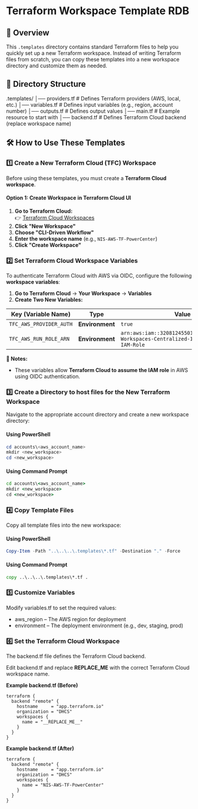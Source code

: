 # Terraform Workspace Template RDB 

## 📌 Overview
This `.templates` directory contains standard Terraform files to help you quickly set up a new Terraform workspace. Instead of writing Terraform files from scratch, you can copy these templates into a new workspace directory and customize them as needed.

## 📂 Directory Structure

.templates/
│── providers.tf    # Defines Terraform providers (AWS, local, etc.)
│── variables.tf    # Defines input variables (e.g., region, account number)
│── outputs.tf      # Defines output values
│── main.tf         # Example resource to start with
│── backend.tf      # Defines Terraform Cloud backend (replace workspace name)

## 🛠 How to Use These Templates

### 1️⃣ **Create a New Terraform Cloud (TFC) Workspace**
Before using these templates, you must create a **Terraform Cloud workspace**.

#### **Option 1: Create Workspace in Terraform Cloud UI**
1. **Go to Terraform Cloud:**  
   👉 [Terraform Cloud Workspaces](https://app.terraform.io/app/DHCS/workspaces)
2. **Click "New Workspace"**
3. **Choose "CLI-Driven Workflow"** 
4. **Enter the workspace name** (e.g., `NIS-AWS-TF-PowerCenter`)
5. **Click "Create Workspace"**

### 2️⃣ **Set Terraform Cloud Workspace Variables**
To authenticate Terraform Cloud with AWS via OIDC, configure the following **workspace variables**:

1. **Go to Terraform Cloud** → **Your Workspace** → **Variables**
2. **Create Two New Variables:**

| Key (Variable Name)         | Type    | Value                              | 
|-----------------------------|---------|------------------------------------|
| `TFC_AWS_PROVIDER_AUTH`      | **Environment** | `true`                           | 
| `TFC_AWS_RUN_ROLE_ARN`       | **Environment** | `arn:aws:iam::320812455017:role/Terraform-Workspaces-Centralized-IdentityProvider-IAM-Role` |

**🔹 Notes:**  
- These variables allow **Terraform Cloud to assume the IAM role** in AWS using OIDC authentication.


### 3️⃣ **Create a Directory to host files for the New Terraform Workspace**
Navigate to the appropriate account directory and create a new workspace directory:
#### **Using PowerShell**
```powershell
cd accounts\<aws_account_name>
mkdir <new_workspace>
cd <new_workspace>
```

#### **Using Command Prompt**
```cmd
cd accounts\<aws_account_name>
mkdir <new_workspace>
cd <new_workspace>
```

### 4️⃣ **Copy Template Files**
Copy all template files into the new workspace:
#### **Using PowerShell**
```powershell
Copy-Item -Path "..\..\..\.templates\*.tf" -Destination "." -Force
```

#### **Using Command Prompt**
```cmd
copy ..\..\..\.templates\*.tf .
```

### 5️⃣ **Customize Variables**
Modify variables.tf to set the required values:

* aws_region – The AWS region for deployment
*	environment – The deployment environment (e.g., dev, staging, prod)

### 6️⃣ **Set the Terraform Cloud Workspace**
The backend.tf file defines the Terraform Cloud backend.

Edit backend.tf and replace __REPLACE_ME__ with the correct Terraform Cloud workspace name.

**Example backend.tf (Before)**
```hcl
terraform {
  backend "remote" {
    hostname     = "app.terraform.io"
    organization = "DHCS"
    workspaces {
      name = "__REPLACE_ME__"
    }
  }
}
```

**Example backend.tf (After)**
```hcl
terraform {
  backend "remote" {
    hostname     = "app.terraform.io"
    organization = "DHCS"
    workspaces {
      name = "NIS-AWS-TF-PowerCenter"
    }
  }
}
```